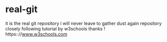 # real-git
it is the real git repository i will never leave to gather dust again
repository closely following tutorial by w3schools
thanks ! https:://www.w3schools.com